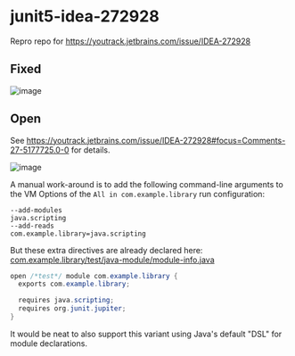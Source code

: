 # junit5-idea-272928
Repro repo for https://youtrack.jetbrains.com/issue/IDEA-272928

## Fixed

![image](https://user-images.githubusercontent.com/2319838/124249966-acd6dc80-db24-11eb-9ed0-308936c3a86b.png)

## Open

See https://youtrack.jetbrains.com/issue/IDEA-272928#focus=Comments-27-5177725.0-0 for details.

![image](https://user-images.githubusercontent.com/2319838/132439608-3750092b-59a8-4abf-ae06-7faa9e6f87f5.png)

A manual work-around is to add the following command-line arguments to the VM Options of the `All in com.example.library` run configuration:

```text
--add-modules
java.scripting
--add-reads
com.example.library=java.scripting
```

But these extra directives are already declared here: [com.example.library/test/java-module/module-info.java](https://github.com/sormuras/junit5-idea-272928/blob/main/com.example.library/test/java-module/module-info.java#L4)

```java
open /*test*/ module com.example.library {
  exports com.example.library;

  requires java.scripting;
  requires org.junit.jupiter;
}
```

It would be neat to also support this variant using Java's default "DSL" for module declarations.
